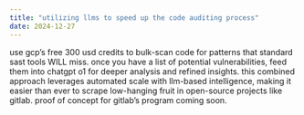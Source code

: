```yaml
---
title: "utilizing llms to speed up the code auditing process"
date: 2024-12-27
---
```


use gcp’s free 300 usd credits to bulk-scan code for patterns that standard sast tools WILL miss. once you have a list of potential vulnerabilities, feed them into chatgpt o1 for deeper analysis and refined insights. this combined approach leverages automated scale with llm-based intelligence, making it easier than ever to scrape low-hanging fruit in open-source projects like gitlab. proof of concept for gitlab’s program coming soon.

